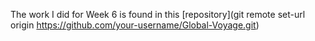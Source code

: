 The work I did for Week 6 is found in this [repository](git remote set-url origin https://github.com/your-username/Global-Voyage.git)